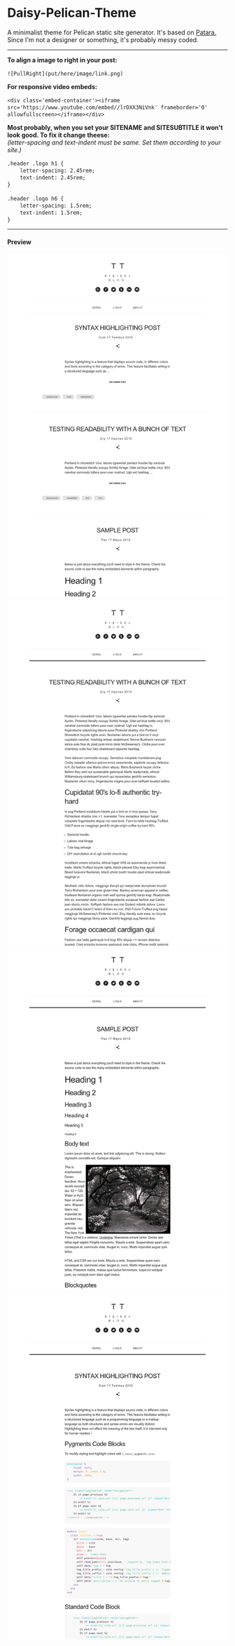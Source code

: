 # Daisy-Pelican-Theme
A minimalist theme for Pelican static site generator. It's based on [Patara.](http://patarakirby.aristotheme.com/)  
Since I'm not a designer or something, it's probably messy coded.  
***  

**To align a image to right in your post:**  
```
![PullRight](put/here/image/link.png)
```  
**For responsive video embeds:**  
```
<div class='embed-container'><iframe src='https://www.youtube.com/embed//lrDXX3NiVnk' frameborder='0' allowfullscreen></iframe></div>
```  

**Most probably, when you set your SITENAME and SITESUBTITLE it won't look good. To fix it change theese:**  
*(letter-spacing and text-indent must be same. Set them according to your site.)*  
```
.header .logo h1 {
    letter-spacing: 2.45rem;
    text-indent: 2.45rem;
}

.header .logo h6 {
    letter-spacing: 1.5rem;
    text-indent: 1.5rem;
}
```  
 ***  

#### Preview
![Preview](/Preview-1.png)
![Preview](/Preview-2.png)
![Preview](/Preview-3.png)
![Preview](/Preview-4.png)
